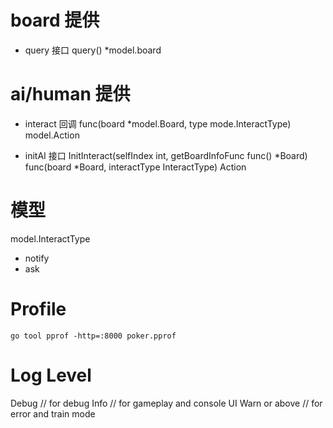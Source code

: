 # board 提供
- query 接口
query() *model.board

# ai/human 提供
- interact 回调
func(board *model.Board, type mode.InteractType) model.Action

- initAI 接口
InitInteract(selfIndex int, getBoardInfoFunc func() *Board) func(board *Board, interactType InteractType) Action


# 模型
model.InteractType
- notify
- ask

# Profile
`go tool pprof -http=:8000 poker.pprof`

# Log Level
Debug // for debug
Info // for gameplay and console UI
Warn or above // for error and train mode